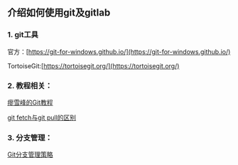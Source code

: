 ## 介绍如何使用git及gitlab

### 1. git工具

官方：[https://git-for-windows.github.io/](https://git-for-windows.github.io/)

TortoiseGit:[https://tortoisegit.org/](https://tortoisegit.org/)

### 2. 教程相关：

[瘳雪峰的Git教程](http://www.liaoxuefeng.com/wiki/0013739516305929606dd18361248578c67b8067c8c017b000)

[git fetch与git pull的区别](http://blog.csdn.net/hudashi/article/details/7664457)

### 3. 分支管理：

[Git分支管理策略](http://www.ruanyifeng.com/blog/2012/07/git.html)